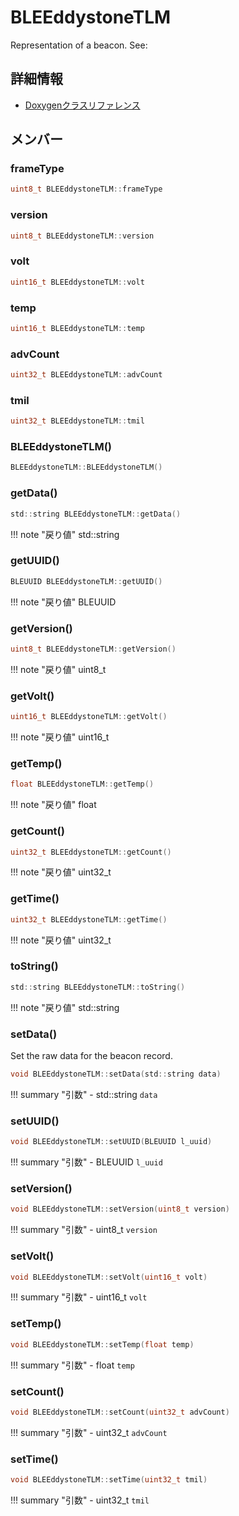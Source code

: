 # BLEEddystoneTLM

Representation of a beacon. See: 

## 詳細情報

- [Doxygenクラスリファレンス](https://lang-ship.com/reference/ESP32/1.0.2/class_b_l_e_eddystone_t_l_m.html)

## メンバー

###  frameType

```c
uint8_t BLEEddystoneTLM::frameType
```


###  version

```c
uint8_t BLEEddystoneTLM::version
```


###  volt

```c
uint16_t BLEEddystoneTLM::volt
```


###  temp

```c
uint16_t BLEEddystoneTLM::temp
```


###  advCount

```c
uint32_t BLEEddystoneTLM::advCount
```


###  tmil

```c
uint32_t BLEEddystoneTLM::tmil
```


### BLEEddystoneTLM()



```c
BLEEddystoneTLM::BLEEddystoneTLM()
```



### getData()



```c
std::string BLEEddystoneTLM::getData()
```

!!! note "戻り値"
	std::string



### getUUID()



```c
BLEUUID BLEEddystoneTLM::getUUID()
```

!!! note "戻り値"
	BLEUUID



### getVersion()



```c
uint8_t BLEEddystoneTLM::getVersion()
```

!!! note "戻り値"
	uint8_t



### getVolt()



```c
uint16_t BLEEddystoneTLM::getVolt()
```

!!! note "戻り値"
	uint16_t



### getTemp()



```c
float BLEEddystoneTLM::getTemp()
```

!!! note "戻り値"
	float



### getCount()



```c
uint32_t BLEEddystoneTLM::getCount()
```

!!! note "戻り値"
	uint32_t



### getTime()



```c
uint32_t BLEEddystoneTLM::getTime()
```

!!! note "戻り値"
	uint32_t



### toString()



```c
std::string BLEEddystoneTLM::toString()
```

!!! note "戻り値"
	std::string



### setData()


Set the raw data for the beacon record. 
```c
void BLEEddystoneTLM::setData(std::string data)
```

!!! summary "引数"
	- std::string `data` 



### setUUID()



```c
void BLEEddystoneTLM::setUUID(BLEUUID l_uuid)
```

!!! summary "引数"
	- BLEUUID `l_uuid` 



### setVersion()



```c
void BLEEddystoneTLM::setVersion(uint8_t version)
```

!!! summary "引数"
	- uint8_t `version` 



### setVolt()



```c
void BLEEddystoneTLM::setVolt(uint16_t volt)
```

!!! summary "引数"
	- uint16_t `volt` 



### setTemp()



```c
void BLEEddystoneTLM::setTemp(float temp)
```

!!! summary "引数"
	- float `temp` 



### setCount()



```c
void BLEEddystoneTLM::setCount(uint32_t advCount)
```

!!! summary "引数"
	- uint32_t `advCount` 



### setTime()



```c
void BLEEddystoneTLM::setTime(uint32_t tmil)
```

!!! summary "引数"
	- uint32_t `tmil` 



